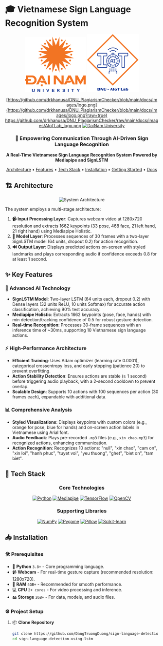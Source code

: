 # 🎓 Vietnamese Sign Language Recognition System

<div align="center">

<p align="center">
  <img src="images/logo.png" alt="DaiNam University Logo" width="200"/>
  <img src="images/AIoTLab_logo.png" alt="AIoTLab Logo" width="170"/>
</p>

[https://github.com/drkhanusa/DNU_PlagiarismChecker/blob/main/docs/images/logo.png](https://github.com/drkhanusa/DNU_PlagiarismChecker/blob/main/docs/images/logo.png?raw=true)
https://github.com/drkhanusa/DNU_PlagiarismChecker/raw/main/docs/images/AIoTLab_logo.png
[![DaiNam University](https://img.shields.io/badge/DaiNam%20University-red?style=for-the-badge)](https://dainam.edu.vn)

</div>

<h3 align="center">🔬 Empowering Communication Through AI-Driven Sign Language Recognition</h3>

<p align="center">
  <strong>A Real-Time Vietnamese Sign Language Recognition System Powered by Mediapipe and SignLSTM</strong>
</p>

<p align="center">
  <a href="#-architecture">Architecture</a> •
  <a href="#-key-features">Features</a> •
  <a href="#-tech-stack">Tech Stack</a> •
  <a href="#-installation">Installation</a> •
  <a href="#-getting-started">Getting Started</a> •
  <a href="#-documentation">Docs</a>
</p>

## 🏗️ Architecture

<p align="center">
  <img src="docs/images/architecture_signlstm.png" alt="System Architecture" width="800"/>
</p>

The system employs a multi-stage architecture:

1. **📹 Input Processing Layer**: Captures webcam video at 1280x720 resolution and extracts 1662 keypoints (33 pose, 468 face, 21 left hand, 21 right hand) using Mediapipe Holistic.
2. **🧠 Model Layer**: Processes sequences of 30 frames with a two-layer SignLSTM model (64 units, dropout 0.2) for action recognition.
3. **🔊 Output Layer**: Displays predicted actions on-screen with styled landmarks and plays corresponding audio if confidence exceeds 0.8 for at least 1 second.

## ✨ Key Features

### 🧠 Advanced AI Technology
- **SignLSTM Model**: Two-layer LSTM (64 units each, dropout 0.2) with Dense layers (32 units ReLU, 10 units Softmax) for accurate action classification, achieving 90% test accuracy.
- **Mediapipe Holistic**: Extracts 1662 keypoints (pose, face, hands) with min detection/tracking confidence of 0.5 for robust gesture detection.
- **Real-time Recognition**: Processes 30-frame sequences with an inference time of ~30ms, supporting 10 Vietnamese sign language actions.

### ⚡ High-Performance Architecture
- **Efficient Training**: Uses Adam optimizer (learning rate 0.0001), categorical crossentropy loss, and early stopping (patience 20) to prevent overfitting.
- **Action Stability Detection**: Ensures actions are stable (≥ 1 second) before triggering audio playback, with a 2-second cooldown to prevent overlap.
- **Scalable Design**: Supports 10 actions with 100 sequences per action (30 frames each), expandable with additional data.

### 📊 Comprehensive Analysis
- **Styled Visualizations**: Displays keypoints with custom colors (e.g., orange for pose, blue for hands) and on-screen action labels in Vietnamese using Arial font.
- **Audio Feedback**: Plays pre-recorded `.mp3` files (e.g., `xin_chao.mp3`) for recognized actions, enhancing communication.
- **Action Recognition**: Recognizes 10 actions: "null", "xin chao", "cam on", "xin loi", "hanh phuc", "tuyet voi", "yeu thuong", "ghet", "biet on", "tam biet".

## 🔧 Tech Stack

<div align="center">

### Core Technologies
[![Python](https://img.shields.io/badge/Python-3776AB?style=for-the-badge&logo=python&logoColor=yellow)](https://www.python.org/)
[![Mediapipe](https://img.shields.io/badge/Mediapipe-4285F4?style=for-the-badge&logo=google&logoColor=white)](https://mediapipe.dev/)
[![TensorFlow](https://img.shields.io/badge/TensorFlow-FF6F00?style=for-the-badge&logo=tensorflow&logoColor=white)](https://www.tensorflow.org/)
[![OpenCV](https://img.shields.io/badge/OpenCV-5C3EE8?style=for-the-badge&logo=opencv&logoColor=white)](https://opencv.org/)
### Supporting Libraries
[![NumPy](https://img.shields.io/badge/NumPy-013243?style=for-the-badge&logo=numpy&logoColor=white)](https://numpy.org/)
[![Pygame](https://img.shields.io/badge/Pygame-000000?style=for-the-badge&logo=pygame&logoColor=yellow)](https://www.pygame.org/)
[![Pillow](https://img.shields.io/badge/Pillow-000000?style=for-the-badge&logo=python&logoColor=white)](https://python-pillow.org/)
[![Scikit-learn](https://img.shields.io/badge/Scikit--learn-F7931E?style=for-the-badge&logo=scikit-learn&logoColor=white)](https://scikit-learn.org/)

</div>

## 📥 Installation

### 🛠️ Prerequisites

- 🐍 **Python** `3.8+` - Core programming language.
- 📹 **Webcam** - For real-time gesture capture (recommended resolution: 1280x720).
- 💾 **RAM** `4GB+` - Recommended for smooth performance.
- 💻 **CPU** `2+ cores` - For video processing and inference.
- 🖴 **Storage** `2GB+` - For data, models, and audio files.

### ⚙️ Project Setup

1. 📦 **Clone Repository**
   ```bash
   git clone https://github.com/DangTruongDuong/sign-language-detection-using-lstm
   cd sign-language-detection-using-lstm
